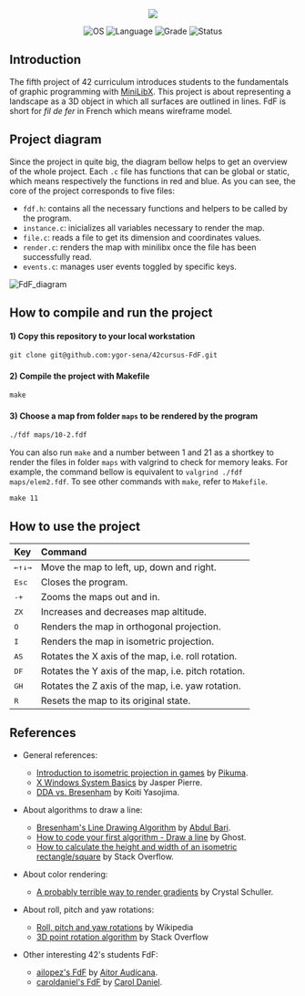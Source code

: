 <p align="center">
    <img src="https://user-images.githubusercontent.com/102881479/215300387-7f7f63bb-9481-4261-be3d-c3694726481a.png">
</p>

<p align="center">
    <img src="https://img.shields.io/badge/OS-Linux-blue" alt="OS">
    <img src="https://img.shields.io/badge/Language-C%20%7C%20C%2B%2B-blue.svg" alt="Language">
    <img src="https://img.shields.io/badge/Grade-125%2F100-brightgreen.svg" alt="Grade">
    <img src="https://img.shields.io/badge/Status-Completed-brightgreen.svg" alt="Status">
</p>

## Introduction
The fifth project of 42 curriculum introduces students to the fundamentals of graphic programming with [MiniLibX](https://github.com/42Paris/minilibx-linux). This project is about representing a landscape as a 3D object in which all surfaces are outlined in lines. FdF is short for _fil de fer_ in French which means wireframe model.

## Project diagram

Since the project in quite big, the diagram bellow helps to get an overview of the whole project. Each `.c` file has functions that can be global or static, which means respectively the functions in red and blue. As you can see, the core of the project corresponds to five files:

- `fdf.h`: contains all the necessary functions and helpers to be called by the program.
- `instance.c`: inicializes all variables necessary to render the map.
- `file.c`: reads a file to get its dimension and coordinates values.
- `render.c`: renders the map with minilibx once the file has been successfully read.
- `events.c`: manages user events toggled by specific keys.

![FdF_diagram](https://user-images.githubusercontent.com/102881479/215330949-aed990c5-4f30-4580-8109-5b49050e9280.jpg)

## How to compile and run the project

#### 1) Copy this repository to your local workstation

```html
git clone git@github.com:ygor-sena/42cursus-FdF.git
```

#### 2) Compile the project with Makefile

```html
make
```

#### 3) Choose a map from folder `maps` to be rendered by the program

```html
./fdf maps/10-2.fdf
```

You can also run `make` and a number between 1 and 21 as a shortkey to render the files in folder `maps` with valgrind to check for memory leaks. For example, the command bellow is equivalent to `valgrind ./fdf maps/elem2.fdf`. To see other commands with `make`, refer to `Makefile`.

```
make 11
```

## How to use the project

| Key | Command |
|:----|:----|
| <kbd>←</kbd><kbd>↑</kbd><kbd>↓</kbd><kbd>→</kbd>  |  Move the map to left, up, down and right. |
| <kbd>Esc</kbd>  | Closes the program.  |
| <kbd>-</kbd><kbd>+</kbd>  | Zooms the maps out and in. |
| <kbd>Z</kbd><kbd>X</kbd>  | Increases and decreases map altitude. |
| <kbd>O</kbd>  |  Renders the map in orthogonal projection. |
| <kbd>I</kbd>  |  Renders the map in isometric projection. |
| <kbd>A</kbd><kbd>S</kbd>  |  Rotates the X axis of the map, i.e. roll rotation. |
| <kbd>D</kbd><kbd>F</kbd>  |  Rotates the Y axis of the map, i.e. pitch rotation. |
| <kbd>G</kbd><kbd>H</kbd> | Rotates the Z axis of the map, i.e. yaw rotation.  |
| <kbd>R</kbd>  |  Resets the map to its original state. |


## References

- General references:
    - [Introduction to isometric projection in games](https://pikuma.com/blog/isometric-projection-in-games) by [Pikuma](https://www.youtube.com/@pikuma).
    - [X Windows System Basics](https://magcius.github.io/xplain/article/index.html) by Jasper Pierre.
    - [DDA vs. Bresenham](https://www.youtube.com/watch?v=K92zQcSrc7Y&list=PL9k0QJ76ydSTPF_cOXArVyae6VflQJFOH&index=3) by Koiti Yasojima.

- About algorithms to draw a line:
    - [Bresenham's Line Drawing Algorithm](https://www.youtube.com/watch?v=RGB-wlatStc&t=2286s) by [Abdul Bari](https://www.youtube.com/@abdul_bari).
    - [How to code your first algorithm - Draw a line](https://jstutorial.medium.com/how-to-code-your-first-algorithm-draw-a-line-ca121f9a1395) by Ghost.
    - [How to calculate the height and width of an isometric rectangle/square](https://stackoverflow.com/questions/4615116/how-to-calculate-the-height-and-width-of-an-isometric-rectangle-square) by Stack Overflow.

- About color rendering:
    - [A probably terrible way to render gradients](https://dev.to/freerangepixels/a-probably-terrible-way-to-render-gradients-1p3n) by Crystal Schuller.
- About roll, pitch and yaw rotations:
    - [Roll, pitch and yaw rotations](https://de.wikipedia.org/wiki/Roll-Nick-Gier-Winkel) by Wikipedia
    - [3D point rotation algorithm](https://stackoverflow.com/questions/34050929/3d-point-rotation-algorithm) by Stack Overflow
- Other interesting 42's students FdF:
    - [ailopez's FdF](https://github.com/ailopez-o/42Barcelona-FdF) by [Aitor Audícana](https://github.com/ailopez-o).
    - [caroldaniel's FdF](https://github.com/caroldaniel/42sp-cursus-fdf) by [Carol Daniel](https://github.com/caroldaniel/).
